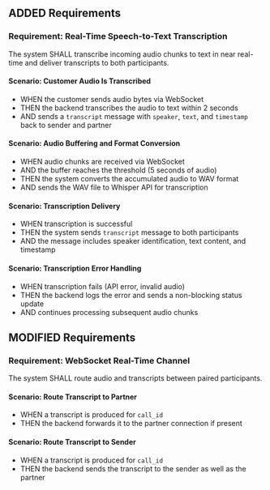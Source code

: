 ## ADDED Requirements

### Requirement: Real-Time Speech-to-Text Transcription
The system SHALL transcribe incoming audio chunks to text in near real-time and deliver transcripts to both participants.

#### Scenario: Customer Audio Is Transcribed
- WHEN the customer sends audio bytes via WebSocket
- THEN the backend transcribes the audio to text within 2 seconds
- AND sends a `transcript` message with `speaker`, `text`, and `timestamp` back to sender and partner

#### Scenario: Audio Buffering and Format Conversion
- WHEN audio chunks are received via WebSocket
- AND the buffer reaches the threshold (5 seconds of audio)
- THEN the system converts the accumulated audio to WAV format
- AND sends the WAV file to Whisper API for transcription

#### Scenario: Transcription Delivery
- WHEN transcription is successful
- THEN the system sends `transcript` message to both participants
- AND the message includes speaker identification, text content, and timestamp

#### Scenario: Transcription Error Handling
- WHEN transcription fails (API error, invalid audio)
- THEN the backend logs the error and sends a non-blocking status update
- AND continues processing subsequent audio chunks

## MODIFIED Requirements

### Requirement: WebSocket Real-Time Channel
The system SHALL route audio and transcripts between paired participants.

#### Scenario: Route Transcript to Partner
- WHEN a transcript is produced for `call_id`
- THEN the backend forwards it to the partner connection if present

#### Scenario: Route Transcript to Sender
- WHEN a transcript is produced for `call_id`
- THEN the backend sends the transcript to the sender as well as the partner

